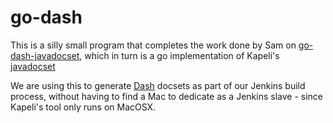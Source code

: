 go-dash
=======

This is a silly small program that completes the work done by Sam on [go-dash-javadocset](https://github.com/samcday/go-dash-javadocset), which in turn is a go implementation of Kapeli's [javadocset](https://github.com/Kapeli/javadocset)

We are using this to generate [Dash](https://kapeli.com/dash) docsets as part of our Jenkins build process, without having to find a Mac to dedicate as a Jenkins slave - since Kapeli's tool only runs on MacOSX.

